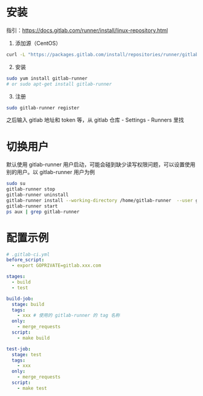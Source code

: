 # 安装

指引：https://docs.gitlab.com/runner/install/linux-repository.html



1. 添加源（CentOS）

```bash
curl -L "https://packages.gitlab.com/install/repositories/runner/gitlab-runner/script.rpm.sh" | sudo bash
```

2. 安装

```bash
sudo yum install gitlab-runner
# or sudo apt-get install gitlab-runner
```

3. 注册

```bash
sudo gitlab-runner register
```

之后输入 gitlab 地址和 token 等，从 gitlab 仓库 - Settings - Runners 里找



# 切换用户

默认使用 gitlab-runner 用户启动，可能会碰到缺少读写权限问题，可以设置使用别的用户。以 gitlab-runner 用户为例

```bash
sudo su
gitlab-runner stop
gitlab-runner uninstall
gitlab-runner install --working-directory /home/gitlab-runner  --user gitlab-runner
gitlab-runner start
ps aux | grep gitlab-runner
```



# 配置示例

```yaml
# .gitlab-ci.yml
before_script:
  - export GOPRIVATE=gitlab.xxx.com

stages:
  - build
  - test

build-job:
  stage: build
  tags:
    - xxx # 使用的 gitlab-runner 的 tag 名称
  only:
    - merge_requests
  script:
    - make build

test-job:
  stage: test
  tags:
    - xxx
  only:
    - merge_requests
  script:
    - make test
```

